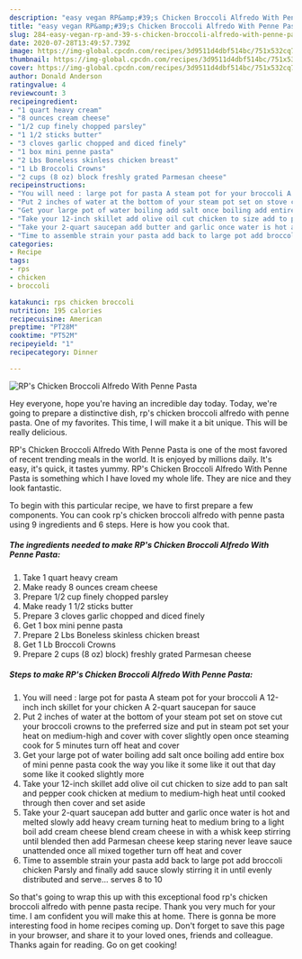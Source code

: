 ```yaml
---
description: "easy vegan RP&amp;#39;s Chicken Broccoli Alfredo With Penne Pasta recipes | how long to fry RP&amp;#39;s Chicken Broccoli Alfredo With Penne Pasta"
title: "easy vegan RP&amp;#39;s Chicken Broccoli Alfredo With Penne Pasta recipes | how long to fry RP&amp;#39;s Chicken Broccoli Alfredo With Penne Pasta"
slug: 284-easy-vegan-rp-and-39-s-chicken-broccoli-alfredo-with-penne-pasta-recipes-how-long-to-fry-rp-and-39-s-chicken-broccoli-alfredo-with-penne-pasta
date: 2020-07-28T13:49:57.739Z
image: https://img-global.cpcdn.com/recipes/3d9511d4dbf514bc/751x532cq70/rps-chicken-broccoli-alfredo-with-penne-pasta-recipe-main-photo.jpg
thumbnail: https://img-global.cpcdn.com/recipes/3d9511d4dbf514bc/751x532cq70/rps-chicken-broccoli-alfredo-with-penne-pasta-recipe-main-photo.jpg
cover: https://img-global.cpcdn.com/recipes/3d9511d4dbf514bc/751x532cq70/rps-chicken-broccoli-alfredo-with-penne-pasta-recipe-main-photo.jpg
author: Donald Anderson
ratingvalue: 4
reviewcount: 3
recipeingredient:
- "1 quart heavy cream"
- "8 ounces cream cheese"
- "1/2 cup finely chopped parsley"
- "1 1/2 sticks butter"
- "3 cloves garlic chopped and diced finely"
- "1 box mini penne pasta"
- "2 Lbs Boneless skinless chicken breast"
- "1 Lb Broccoli Crowns"
- "2 cups (8 oz) block freshly grated Parmesan cheese"
recipeinstructions:
- "You will need : large pot for pasta A steam pot for your broccoli A 12-inch inch skillet for your chicken A 2-quart saucepan for sauce"
- "Put 2 inches of water at the bottom of your steam pot set on stove cut your broccoli crowns to the preferred size and put in steam pot set your heat on medium-high and cover with cover slightly open once steaming cook for 5 minutes turn off heat and cover"
- "Get your large pot of water boiling add salt once boiling add entire box of mini penne pasta cook the way you like it some like it out that day some like it cooked slightly more"
- "Take your 12-inch skillet add olive oil cut chicken to size add to pan salt and pepper cook chicken at medium to medium-high heat until cooked through then cover and set aside"
- "Take your 2-quart saucepan add butter and garlic once water is hot and melted slowly add heavy cream turning heat to medium bring to a light boil add cream cheese blend cream cheese in with a whisk keep stirring until blended then add Parmesan cheese keep staring never leave sauce unattended once all mixed together turn off heat and cover"
- "Time to assemble strain your pasta add back to large pot add broccoli chicken Parsly and finally add sauce slowly stirring it in until evenly distributed and serve... serves 8 to 10"
categories:
- Recipe
tags:
- rps
- chicken
- broccoli

katakunci: rps chicken broccoli 
nutrition: 195 calories
recipecuisine: American
preptime: "PT28M"
cooktime: "PT52M"
recipeyield: "1"
recipecategory: Dinner

---
```



![RP&#39;s Chicken Broccoli Alfredo With Penne Pasta](https://img-global.cpcdn.com/recipes/3d9511d4dbf514bc/751x532cq70/rps-chicken-broccoli-alfredo-with-penne-pasta-recipe-main-photo.jpg)

Hey everyone, hope you're having an incredible day today. Today, we're going to prepare a distinctive dish, rp&#39;s chicken broccoli alfredo with penne pasta. One of my favorites. This time, I will make it a bit unique. This will be really delicious.



RP&#39;s Chicken Broccoli Alfredo With Penne Pasta is one of the most favored of recent trending meals in the world. It is enjoyed by millions daily. It's easy, it's quick, it tastes yummy. RP&#39;s Chicken Broccoli Alfredo With Penne Pasta is something which I have loved my whole life. They are nice and they look fantastic.


To begin with this particular recipe, we have to first prepare a few components. You can cook rp&#39;s chicken broccoli alfredo with penne pasta using 9 ingredients and 6 steps. Here is how you cook that.

<!--inarticleads1-->

##### The ingredients needed to make RP&#39;s Chicken Broccoli Alfredo With Penne Pasta:

1. Take 1 quart heavy cream
1. Make ready 8 ounces cream cheese
1. Prepare 1/2 cup finely chopped parsley
1. Make ready 1 1/2 sticks butter
1. Prepare 3 cloves garlic chopped and diced finely
1. Get 1 box mini penne pasta
1. Prepare 2 Lbs Boneless skinless chicken breast
1. Get 1 Lb Broccoli Crowns
1. Prepare 2 cups (8 oz) block) freshly grated Parmesan cheese




<!--inarticleads2-->

##### Steps to make RP&#39;s Chicken Broccoli Alfredo With Penne Pasta:

1. You will need : large pot for pasta A steam pot for your broccoli A 12-inch inch skillet for your chicken A 2-quart saucepan for sauce
1. Put 2 inches of water at the bottom of your steam pot set on stove cut your broccoli crowns to the preferred size and put in steam pot set your heat on medium-high and cover with cover slightly open once steaming cook for 5 minutes turn off heat and cover
1. Get your large pot of water boiling add salt once boiling add entire box of mini penne pasta cook the way you like it some like it out that day some like it cooked slightly more
1. Take your 12-inch skillet add olive oil cut chicken to size add to pan salt and pepper cook chicken at medium to medium-high heat until cooked through then cover and set aside
1. Take your 2-quart saucepan add butter and garlic once water is hot and melted slowly add heavy cream turning heat to medium bring to a light boil add cream cheese blend cream cheese in with a whisk keep stirring until blended then add Parmesan cheese keep staring never leave sauce unattended once all mixed together turn off heat and cover
1. Time to assemble strain your pasta add back to large pot add broccoli chicken Parsly and finally add sauce slowly stirring it in until evenly distributed and serve... serves 8 to 10




So that's going to wrap this up with this exceptional food rp&#39;s chicken broccoli alfredo with penne pasta recipe. Thank you very much for your time. I am confident you will make this at home. There is gonna be more interesting food in home recipes coming up. Don't forget to save this page in your browser, and share it to your loved ones, friends and colleague. Thanks again for reading. Go on get cooking!
